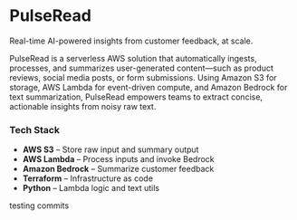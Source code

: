 # PulseRead

Real-time AI-powered insights from customer feedback, at scale.

PulseRead is a serverless AWS solution that automatically ingests, processes, and summarizes user-generated content—such as product reviews, social media posts, or form submissions. Using Amazon S3 for storage, AWS Lambda for event-driven compute, and Amazon Bedrock for text summarization, PulseRead empowers teams to extract concise, actionable insights from noisy raw text.

### Tech Stack
- **AWS S3** – Store raw input and summary output  
- **AWS Lambda** – Process inputs and invoke Bedrock  
- **Amazon Bedrock** – Summarize customer feedback  
- **Terraform** – Infrastructure as code  
- **Python** – Lambda logic and text utils  

testing commits